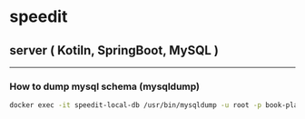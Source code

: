 # speedit

## server ( Kotiln, SpringBoot, MySQL )

---
### How to dump mysql schema (mysqldump)
```bash
docker exec -it speedit-local-db /usr/bin/mysqldump -u root -p book-plate


```

